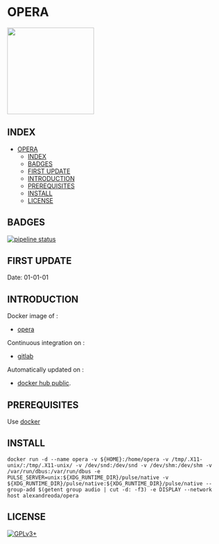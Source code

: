 # OPERA

<img src="https://assets.gitlab-static.net/uploads/-/system/project/avatar/12904471/opera_logo.jpg" width="200" height="200"/>


## INDEX

- [OPERA](#opera)
  - [INDEX](#index)
  - [BADGES](#badges)
  - [FIRST UPDATE](#first-update)
  - [INTRODUCTION](#introduction)
  - [PREREQUISITES](#prerequisites)
  - [INSTALL](#install)
  - [LICENSE](#license)


## BADGES

[![pipeline status](https://gitlab.com/oda-alexandre/opera/badges/master/pipeline.svg)](https://gitlab.com/oda-alexandre/opera/commits/master)


## FIRST UPDATE

Date: 01-01-01


## INTRODUCTION

Docker image of :

- [opera](https://www.opera.com/fr)

Continuous integration on :

- [gitlab](https://gitlab.com/oda-alexandre/android-studio/pipelines)

Automatically updated on :

- [docker hub public](https://hub.docker.com/r/alexandreoda/opera/).


## PREREQUISITES

Use [docker](https://www.docker.com)


## INSTALL

```docker run -d --name opera -v ${HOME}:/home/opera -v /tmp/.X11-unix/:/tmp/.X11-unix/ -v /dev/snd:/dev/snd -v /dev/shm:/dev/shm -v /var/run/dbus:/var/run/dbus -e PULSE_SERVER=unix:${XDG_RUNTIME_DIR}/pulse/native -v ${XDG_RUNTIME_DIR}/pulse/native:${XDG_RUNTIME_DIR}/pulse/native --group-add $(getent group audio | cut -d: -f3) -e DISPLAY --network host alexandreoda/opera```


## LICENSE

[![GPLv3+](http://gplv3.fsf.org/gplv3-127x51.png)](https://gitlab.com/oda-alexandre/opera/blob/master/LICENSE)
